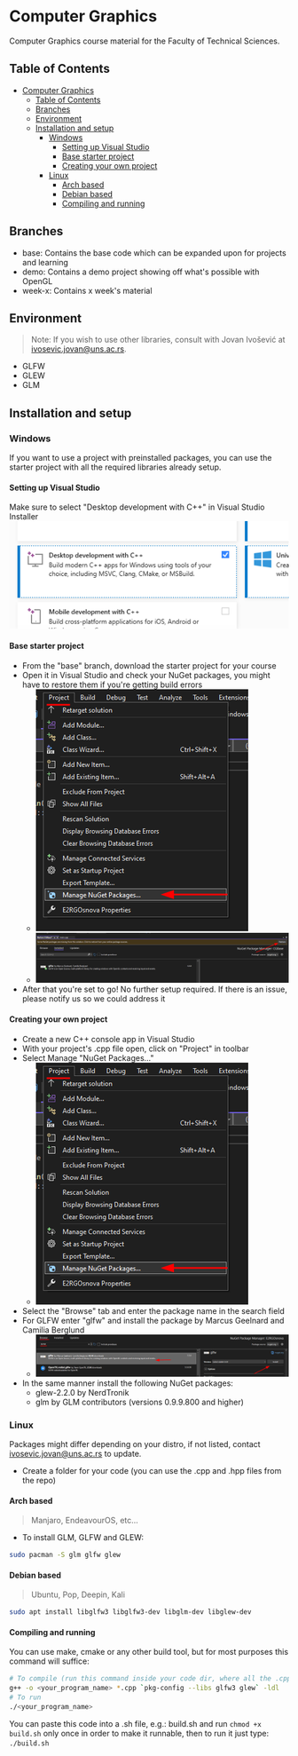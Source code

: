 # Computer Graphics
Computer Graphics course material for the Faculty of Technical Sciences.

## Table of Contents
- [Computer Graphics](#computer-graphics)
	- [Table of Contents](#table-of-contents)
	- [Branches](#branches)
	- [Environment](#environment)
	- [Installation and setup](#installation-and-setup)
		- [Windows](#windows)
			- [Setting up Visual Studio](#setting-up-visual-studio)
			- [Base starter project](#base-starter-project)
			- [Creating your own project](#creating-your-own-project)
		- [Linux](#linux)
			- [Arch based](#arch-based)
			- [Debian based](#debian-based)
			- [Compiling and running](#compiling-and-running)

## Branches
- base: Contains the base code which can be expanded upon for projects and learning
- demo: Contains a demo project showing off what's possible with OpenGL
- week-x: Contains x week's material

## Environment
> Note: If you wish to use other libraries, consult with Jovan Ivošević at ivosevic.jovan@uns.ac.rs.
- GLFW
- GLEW
- GLM

## Installation and setup
### Windows
If you want to use a project with preinstalled packages, you can use the starter project with  all the required libraries already setup.
#### Setting up Visual Studio
Make sure to select "Desktop development with C++" in Visual Studio Installer
![Desktop development with C++](/img/desktop_development_cpp.png)
#### Base starter project
- From the "base" branch, download the starter project for your course
- Open it in Visual Studio and check your NuGet packages, you might have to restore them if you're getting build errors
	- ![NuGet](/img/nuget0.png)
	- ![NuGet Restore](/img/nuget_restore.png)
- After that you're set to go! No further setup required. If there is an issue, please notify us so we could address it
#### Creating your own project
- Create a new C++ console app in Visual Studio
- With your project's .cpp file open, click on "Project" in toolbar
- Select Manage "NuGet Packages..."
	- ![NuGet](/img/nuget0.png)
- Select the "Browse" tab and enter the package name in the search field
- For GLFW enter "glfw" and install the package by Marcus Geelnard and Camilia Berglund
	- ![NuGet](/img/nuget1.png)
- In the same manner install the following NuGet packages:
	- glew-2.2.0 by NerdTronik
	- glm by GLM contributors (versions 0.9.9.800 and higher)
### Linux
Packages might differ depending on your distro, if not listed, contact ivosevic.jovan@uns.ac.rs to update.
- Create a folder for your code (you can use the .cpp and .hpp files from the repo)
#### Arch based
> Manjaro, EndeavourOS, etc...

- To install GLM, GLFW and GLEW:
```bash
sudo pacman -S glm glfw glew
```
#### Debian based
> Ubuntu, Pop, Deepin, Kali

```bash
sudo apt install libglfw3 libglfw3-dev libglm-dev libglew-dev
```

#### Compiling and running
You can use make, cmake or any other build tool, but for most purposes this command will suffice:
```bash
# To compile (run this command inside your code dir, where all the .cpp and .hpp files are). NOTE: pkg-config is surrounded by backticks `, not by quotes '
g++ -o <your_program_name> *.cpp `pkg-config --libs glfw3 glew` -ldl
# To run
./<your_program_name>
```
You can paste this code into a .sh file, e.g.: build.sh and run `chmod +x build.sh` only once in order to make it runnable, then to run it just type: `./build.sh` 

